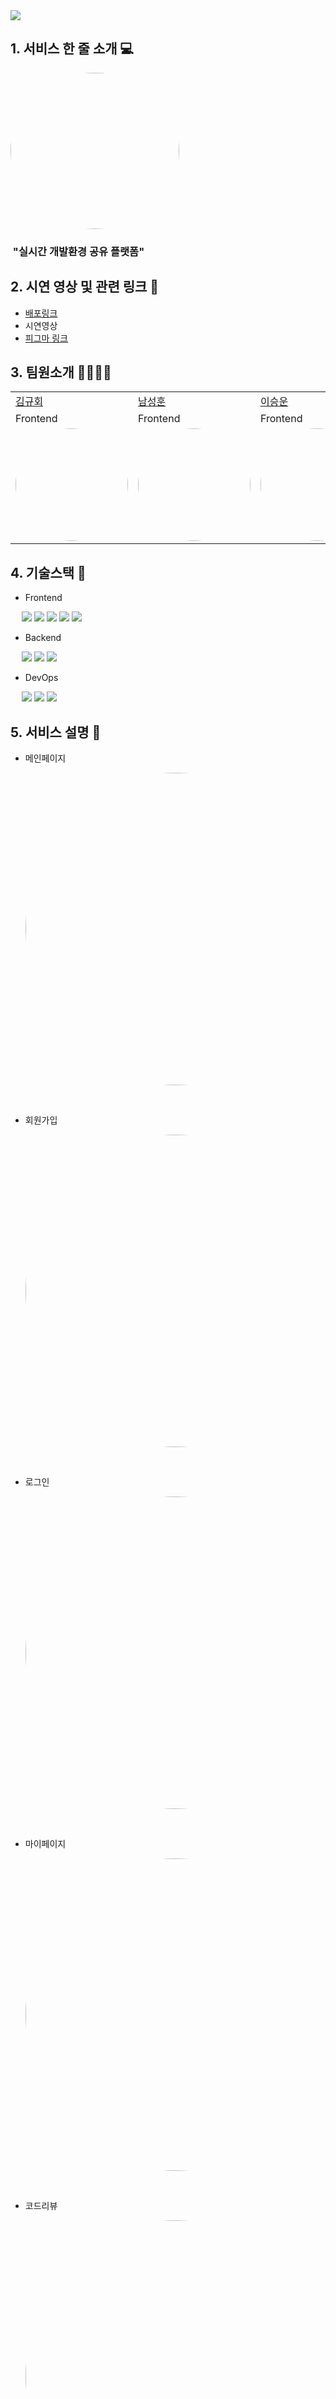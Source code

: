 <img src="https://capsule-render.vercel.app/api?type=waving&color=auto&height=200&section=header&text=2nd-1st-Project-Team5&fontSize=70" />

## 1. 서비스 한 줄 소개 💻

<img style="border: 0px solid black !important; border-radius:50%;" src="https://github.com/GDSC-KNU/2nd-1st-Project-Team5/assets/113246980/2d3edc7c-52d7-4cae-8072-034ed987f7b8" width="270px" height = "250px" />

### &nbsp;"실시간 개발환경 공유 플랫폼"

## 2. 시연 영상 및 관련 링크 🔗
- [배포링크](https://cobys.netlify.app/)
- 시연영상 
- [피그마 링크](https://www.figma.com/file/qQDDWzqkgIukzNdL9UNkLP/Coby-Design-File?type=design&node-id=0-1&t=2oCCePBv0KUqnbtv-0)

## 3. 팀원소개 👨‍👨‍👧‍👦 

<table>
  <tr>
    <td><a href="https://github.com/KimKyuHoi">김규회</a></td>
    <td><a href="https://github.com/yun8565">남성훈</td>
    <td><a href="https://github.com/Usimth">이승운</td>
    <td><a href="https://github.com/dahyun0917">이다현</td>
    <td><a href="https://github.com/20220402">이창윤</td>
  </tr>
  <tr>
    <td>Frontend</td>
    <td>Frontend</td>
    <td>Frontend</td>
    <td>Backend</td>
    <td>Backend</td>
  </tr>
  <tr>
    <td>
      <a href="https://github.com/KimKyuHoi">
        <img style="border: 0px solid black !important; border-radius:50%;" src="https://github.com/GDSC-KNU/2nd-1st-Project-Team5/assets/113246980/c735036d-581d-412e-b94f-8f4676523a67" width="180px" height = "180px" />
      </a>
   </td>
    <td>
      <a href="https://github.com/20220402">
        <img style="border: 0px solid black !important; border-radius:50%; " src="https://github.com/GDSC-KNU/2nd-1st-Project-Team5/assets/113246980/4545071b-d029-4c9f-88c5-80acfebf46a7" width="180px" height = "180px" />
      </a>
   </td>
    <td>
      <a href="https://github.com/Usimth">
        <img style="border: 0px solid black !important; border-radius:50%; " src="https://github.com/GDSC-KNU/2nd-1st-Project-Team5/assets/113246980/314b132b-bacf-4324-82df-870ebd42db21" width="180px" height = "180px" />
      </a>
   </td>
     <td>
       <a href="https://github.com/dahyun0917">
        <img style="border: 0px solid black !important; border-radius:50%; " src="https://avatars.githubusercontent.com/u/75965656?v=4" width="180px" height = "180px" />
       </a>
   </td>
    <td>
      <a href="https://github.com/yun">
        <img style="border: 0px solid black !important; border-radius:50%;" src="https://github.com/GDSC-KNU/2nd-1st-Project-Team5/assets/113246980/3354d8dc-c70c-44d6-bae2-2246f41c2b72" width="180px" height = "180px" />
      </a>
   </td>
  </tr>
</table>

## 4. 기술스택 🔧
 
 - Frontend
 <p>
   
    <img src="https://img.shields.io/badge/React-61DAFB?style=flat&logo=React&logoColor=white"/>
    <img src="https://img.shields.io/badge/JavaScript-F7DF1E?style=flat&logo=JavaScript&logoColor=white"/>
    <img src="https://img.shields.io/badge/HTML5-E34F26?style=flat&logo=HTML5&logoColor=white"/>
    <img src="https://img.shields.io/badge/CSS-1572B6?style=flat&logo=CSS3&logoColor=white"/>
    <img src="https://img.shields.io/badge/Figma-F24E1E?style=flat&logo=Figma&logoColor=white"/>
 </p> 
 
 - Backend

<p>
   
  <img src="https://img.shields.io/badge/Java-FF9E0F?style=flat&logo=Java&logoColor=white"/>
  <img src="https://img.shields.io/badge/Spring Boot-6DB33F?style=flat&logo=Spring Boot&logoColor=white"/>
  <img src="https://img.shields.io/badge/MySQL-4479A1?style=flat&logo=MySQL&logoColor=white"/>
  </p>

- DevOps

<p>
   
  <img src="https://img.shields.io/badge/AWS-232F3E?style=flat&logo=Amazon AWS&logoColor=white"/>
  <img src="https://img.shields.io/badge/Docker-2496ED?style=flat&logo=Docker&logoColor=white"/>
  <img src="https://img.shields.io/badge/Netlify-00C7B7?style=flat&logo=Netlify&logoColor=white"/>
</p>
  
## 5. 서비스 설명 📌

- 메인페이지
  
  <img style="border: 0px solid black !important; border-radius:50%;" src="https://github.com/GDSC-KNU/2nd-1st-Project-Team5/assets/113246980/c4001762-16ea-4315-ba8b-83ec45899c6a" width="750px" height = "500px" />
<br/>

- 회원가입
  
  <img style="border: 0px solid black !important; border-radius:50%;" src="https://github.com/GDSC-KNU/2nd-1st-Project-Team5/assets/113246980/d39513cf-120c-4a08-ad8a-3290c74c66f1" width="750px" height = "500px" />
<br/>

- 로그인
  
  <img style="border: 0px solid black !important; border-radius:50%;" src="https://github.com/GDSC-KNU/2nd-1st-Project-Team5/assets/113246980/6bc013a4-641f-4f59-aea8-af764f3c46ff" width="750px" height = "500px" />
<br/>

- 마이페이지
  
  <img style="border: 0px solid black !important; border-radius:50%;" src="https://github.com/GDSC-KNU/2nd-1st-Project-Team5/assets/113246980/cd2c8a63-f570-4f9b-9d58-0fc8fc515a51" width="750px" height = "500px" />
<br/>

- 코드리뷰
  
  <img style="border: 0px solid black !important; border-radius:50%;" src="https://github.com/GDSC-KNU/2nd-1st-Project-Team5/assets/113246980/aa21c122-d1a9-4bf6-92a5-c3859529c2f1" width="750px" height = "500px" />
<br/>

- 페어프로그래밍
  
  <img style="border: 0px solid black !important; border-radius:50%;" src="https://github.com/GDSC-KNU/2nd-1st-Project-Team5/assets/113246980/540239ad-9449-4791-b8ce-ccca05c6a4b4" width="750px" height = "500px" />
<br/>

- 방 내부
  
  <img style="border: 0px solid black !important; border-radius:50%;" src="https://github.com/GDSC-KNU/2nd-1st-Project-Team5/assets/113246980/944dad0e-1a36-41b3-b89a-1e0f9a38d39d" width="750px" height = "500px" />
<br/>

- 마이그룹
  
  <img style="border: 0px solid black !important; border-radius:50%;" src="https://github.com/GDSC-KNU/2nd-1st-Project-Team5/assets/113246980/b829e022-c796-4584-8029-0b2270deb09a" width="750px" height = "500px" />
<br/>

- 그룹탐색
  
  <img style="border: 0px solid black !important; border-radius:50%;" src="https://github.com/GDSC-KNU/2nd-1st-Project-Team5/assets/113246980/22aa2c5d-786b-48ad-8339-09b381e18fb8" width="750px" height = "500px" />
<br/>

- 도움말
  
  <img style="border: 0px solid black !important; border-radius:50%;" src="https://github.com/GDSC-KNU/2nd-1st-Project-Team5/assets/113246980/5e504318-4207-49b7-8818-fc6c85f57dff" width="750px" height = "500px" />
<br/>

- 서비스 목적

<img style="border: 0px solid black !important; border-radius:50%;" src="https://github.com/GDSC-KNU/2nd-1st-Project-Team5/assets/113246980/ae18b184-c732-4066-91b6-657d1e975a24" width="1000px" height = "200px" />
<img style="border: 0px solid black !important; border-radius:50%;" src="https://github.com/GDSC-KNU/2nd-1st-Project-Team5/assets/113246980/108cbf61-0a60-4df3-8296-875e14a2cd93" width="1000px" height = "200px" />
<br/>

```
      Coby는 함께하다의 Co, 또는 Coding의 Co와 By가 합쳐져
      여러분과 함께하는 코딩이라는 의미를 담고 있습니다.
      이곳에서 여러분들은 멘토가 되어 도움을 줄수도 있고,
      멘티로써 멘토들에게 도움을 받을 수 있습니다.
      또한 마음이 맞는 사람과 그룹을 지어 함께 활동할 수 있는 플랫폼입니다.
```

- 피그마 전체 화면
  
  <img style="border: 0px solid black !important; border-radius:50%;" src="https://github.com/GDSC-KNU/2nd-1st-Project-Team5/assets/113246980/80fad036-70cb-42bc-bdee-8195a46d5f1f" width="750px" height = "600px" />

- 데이터베이스 (ERDs)
- 서비스 기대효과 및 활용방안

## 6. Project Structure

-frontend
```
├─assets
├─components
│  ├─common
│  │  ├─css
│  │  └─Layout
│  │      └─css
│  └─pages
│      ├─DetailPage
│      │  ├─CodeReview
│      │  │  ├─components
│      │  │  │  ├─css
│      │  │  │  └─Modal
│      │  │  │      └─css
│      │  │  ├─containers
│      │  │  └─css
│      │  ├─CodeRoom
│      │  │  ├─CodeReview
│      │  │  │  ├─components
│      │  │  │  │  └─css
│      │  │  │  ├─containers
│      │  │  │  └─css
│      │  │  └─PairProgramming
│      │  │      ├─components
│      │  │      │  └─css
│      │  │      ├─containers
│      │  │      └─css
│      │  ├─Help
│      │  │  ├─containers
│      │  │  └─css
│      │  ├─Login
│      │  │  ├─containers
│      │  │  └─css
│      │  ├─MyGroup
│      │  │  ├─components
│      │  │  │  └─css
│      │  │  ├─containers
│      │  │  └─css
│      │  ├─MyPage
│      │  │  ├─containers
│      │  │  └─css
│      │  ├─PairProgramming
│      │  │  ├─components
│      │  │  │  ├─css
│      │  │  │  └─Modal
│      │  │  │      └─css
│      │  │  ├─containers
│      │  │  └─css
│      │  └─SignIn
│      │      ├─containers
│      │      └─css
│      └─MainPages
│          ├─components
│          │  └─css
│          ├─containers
│          └─css
├─constants
└─sevices

```
-backend


